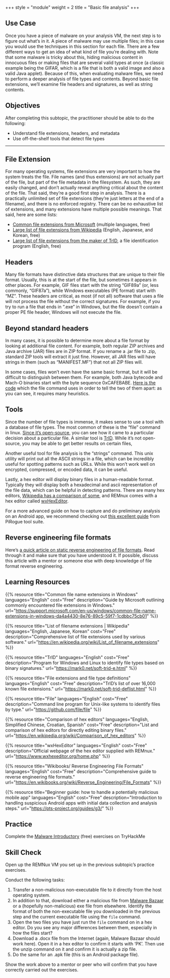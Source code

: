 +++
style = "module"
weight = 2
title = "Basic file analysis"
+++

## Use Case

Once you have a piece of malware on your analysis VM, the next step is to figure out what’s in it. A piece of malware may use multiple files; in this case you would use the techniques in this section for each file. There are a few different ways to get an idea of what kind of file you’re dealing with. Note that some malware is tricky about this, hiding malicious content in innocuous files or making files that are several valid types at once (a classic example being the GIFAR, which is a file that is both a valid image and also a valid Java applet). Because of this, when evaluating malware files, we need to perform a deeper analysis of file types and contents. Beyond basic file extensions, we’ll examine file headers and signatures, as well as string contents.

## Objectives

After completing this subtopic, the practitioner should be able to do the following:

- Understand file extensions, headers, and metadata
- Use off-the-shelf tools that detect file types

---

## File Extension

For many operating systems, file extensions are very important to how the system treats the file. File names (and thus extensions) are not actually part of the file, but part of the file metadata in the filesystem. As such, they are easily changed, and don’t actually reveal anything critical about the content of the file. That said, they’re a good first step in analysis. There is a practically unlimited set of file extensions (they’re just letters at the end of a filename), and there is no enforced registry. There can be no exhaustive list of extensions, and many extensions have multiple possible meanings. That said, here are some lists:

- [Common file extensions from Microsoft](https://support.microsoft.com/windows/common-file-name-extensions-in-windows-da4a4430-8e76-89c5-59f7-1cdbbc75cb01) (multiple languages, free)
- [Large list of file extensions from Wikipedia](https://en.wikipedia.org/wiki/List_of_filename_extensions) (English, Japanese, and Korean, free)
- [Large list of file extensions from the maker of TrID](https://mark0.net/soft-trid-deflist.html), a file identification program (English, free)

## Headers

Many file formats have distinctive data structures that are unique to their file format. Usually, this is at the start of the file, but sometimes it appears in other places. For example, GIF files start with the string “GIF89a” (or, less commonly, “GIF87a”), while Windows executables (PE format) start with “MZ”. These headers are critical, as most (if not all) software that uses a file will not process the file without the correct signatures. For example, if you try to run a file that ends in “.exe” in Windows, but the file doesn’t contain a proper PE file header, Windows will not execute the file.

## Beyond standard headers

In many cases, it is possible to determine more about a file format by looking at additional file content. For example, both regular ZIP archives and Java archive (JAR) files are in ZIP format. If you rename a .jar file to .zip, standard ZIP tools will extract it just fine. However, all JAR files will have strings in them (such as “MANIFEST.MF”) that not all ZIP files will.

In some cases, files won’t even have the same basic format, but it will be difficult to distinguish between them. For example, both Java bytecode and Mach-O binaries start with the byte sequence 0xCAFEBABE. [Here is the code](https://github.com/file/file/blob/master/magic/Magdir/cafebabe) which the file command uses in order to tell the two of them apart: as you can see, it requires many heuristics.

## Tools

Since the number of file types is immense, it makes sense to use a tool with a database of file types. The most common of these is the “file” command in linux. [Since it’s open-source](https://github.com/file/file), you can see how it came to a particular decision about a particular file. A similar tool is [TrID](https://mark0.net/soft-trid-e.html). While it’s not open-source, you may be able to get better results on certain files,

Another useful tool for file analysis is the “strings” command. This unix utility will print out all the ASCII strings in a file, which can be incredibly useful for spotting patterns such as URLs. While this won’t work well on encrypted, compressed, or encoded data, it can be useful.

Lastly, a hex editor will display binary files in a human-readable format. Typically they will display both a hexadecimal and ascii representation of the file data, which can be helpful in detecting patterns. There are many hex editors, [Wikipedia has a comparison of some](https://en.wikipedia.org/wiki/Comparison_of_hex_editors), and REMnux comes with a hex editor called [wxHexEditor](https://www.wxhexeditor.org/home.php).

For a more advanced guide on how to capture and do preliminary analysis on an Android app, we recommend checking out [this excellent guide](https://pts-project.org/guides/g3/) from PiRogue tool suite.

## Reverse engineering file formats

Here’s [a quick article on static reverse engineering of file formats](https://en.wikibooks.org/wiki/Reverse_Engineering/File_Formats). Read through it and make sure that you have understood it. If possible, discuss this article with a mentor or someone else with deep knowledge of file format reverse engineering.

## Learning Resources

{{% resource title="Common file name extensions in Windows" languages="English" cost="Free" description="Guide by Microsoft outlining commonly encountered file extensions in Windows." url="https://support.microsoft.com/en-us/windows/common-file-name-extensions-in-windows-da4a4430-8e76-89c5-59f7-1cdbbc75cb01" %}}

{{% resource title="List of filename extensions | Wikipedia" languages="English, Japanese, Korean" cost="Free" description="Comprehensive list of file extensions used by various software." url="https://en.wikipedia.org/wiki/List_of_filename_extensions" %}}

{{% resource title="TrID" languages="English" cost="Free" description="Program for Windows and Linux to identify file types based on binary signatures." url="https://mark0.net/soft-trid-e.html" %}}

{{% resource title="File extensions and file type definitions" languages="English" cost="Free" description="TrID’s list of over 16,000 known file extensions." url="https://mark0.net/soft-trid-deflist.html" %}}

{{% resource title="File" languages="English" cost="Free" description="Command line program for Unix-like systems to identify files by type." url="https://github.com/file/file" %}}

{{% resource title="Comparison of hex editors" languages="English, Simplified Chinese, Croatian, Spanish" cost="Free" description="List and comparison of hex editors for directly editing binary files." url="https://en.wikipedia.org/wiki/Comparison_of_hex_editors" %}}

{{% resource title="wxHexEditor" languages="English" cost="Free" description="Official webpage of the hex editor supplied with REMnux." url="https://www.wxhexeditor.org/home.php" %}}

{{% resource title="Wikibooks/ Reverse Engineering File Formats" languages="English" cost="Free" description="Comprehensive guide to reverse engineering file formats." url="https://en.wikibooks.org/wiki/Reverse_Engineering/File_Formats" %}}

{{% resource title="Beginner guide: how to handle a potentially malicious mobile app" languages="English" cost="Free" description="Introduction to handling suspicious Android apps with initial data collection and analysis steps." url="https://pts-project.org/guides/g3/" %}}

## Practice

Complete the [Malware Introductory](https://tryhackme.com/room/malmalintroductory) (free) exercises on TryHackMe

## Skill Check

Open up the REMNux VM you set up in the previous subtopic’s practice exercises.

Conduct the following tasks:

1. Transfer a non-malicious non-executable file to it directly from the host operating system.
2. In addition to that, download either a malicious file from [Malware Bazaar](https://bazaar.abuse.ch/) or a (hopefully non-malicious) exe file from elsewhere. Identify the format of both the non-executable file you downloaded in the previous step and the current executable file using the `file` command.
3. Open the two files you have just run the `file` command on in a hex editor. Do you see any major differences between them, especially in how the files start?
4. Download a .docx file from the Internet (again, Malware Bazaar should work here). Open it in a hex editor to confirm it starts with ‘PK’. Then use the unzip command on it and confirm it is actually a zip file.
5. Do the same for an .apk file (this is an Android package file).

Show the work above to a mentor or peer who will confirm that you have correctly carried out the exercises.
